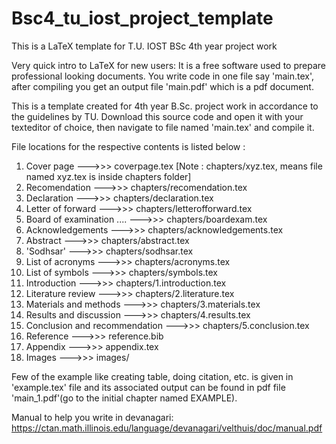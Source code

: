 # Bsc4_tu_iost_project_template
This is a LaTeX template for T.U. IOST BSc 4th year project work

Very quick intro to LaTeX for new users:
It is a free software used to prepare professional looking documents. You write
code in one file say 'main.tex', after compiling you get an output file
'main.pdf' which is a pdf document.


This is a template created for 4th year B.Sc. project work in accordance to the
guidelines by TU. Download this source code and open it with your texteditor
of choice, then navigate to file named 'main.tex' and compile it.


File locations for the respective contents is listed below :

1. Cover page --->>> coverpage.tex
[Note : chapters/xyz.tex, means file named xyz.tex is inside chapters folder]
2. Recomendation --->>> chapters/recomendation.tex 
3. Declaration --->>> chapters/declaration.tex
4. Letter of forward --->>> chapters/letterofforward.tex
5. Board of examination .... --->>> chapters/boardexam.tex
6. Acknowledgements --->>> chapters/acknowledgements.tex
7. Abstract --->>> chapters/abstract.tex
8. 'Sodhsar' --->>> chapters/sodhsar.tex
9. List of acronyms --->>> chapters/acronyms.tex
10. List of symbols --->>> chapters/symbols.tex
11. Introduction --->>> chapters/1.introduction.tex 
12. Literature review --->>> chapters/2.literature.tex
13. Materials and methods --->>> chapters/3.materials.tex
14. Results and discussion --->>> chapters/4.results.tex
15. Conclusion and recommendation --->>> chapters/5.conclusion.tex
16. Reference --->>> reference.bib
17. Appendix --->>> appendix.tex
18. Images --->>> images/


Few of the example like creating table, doing citation, etc. is given in
'example.tex' file and its associated output can be found in pdf file
'main_1.pdf'(go to the initial chapter named EXAMPLE).


Manual to help you write in devanagari:
https://ctan.math.illinois.edu/language/devanagari/velthuis/doc/manual.pdf
